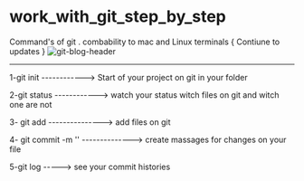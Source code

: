 # work_with_git_step_by_step
Command's of git . combability to mac and Linux terminals 
{ Contiune to updates }
![git-blog-header](https://github.com/mohammadRezahalo9/work-with-git-step-by_step-/assets/100828116/b6719287-a577-403a-a80a-2d4531002b04)

_____________________________

1-git init  ------------> Start of your project on git in your folder 
                            
2-git status  ------------> watch your status witch files on git and witch one are not 

3- git add      --------------->  add files on git

4- git commit -m '' --------------> create massages for changes on your file

5-git log     -----> see your commit histories 


